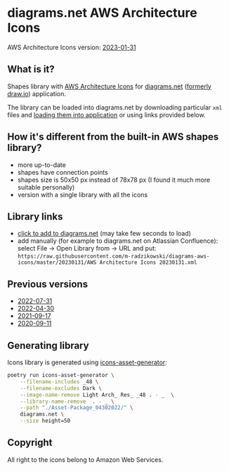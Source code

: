 # diagrams.net AWS Architecture Icons

AWS Architecture Icons version:
[2023-01-31](https://d1.awsstatic.com/webteam/architecture-icons/q1-2023/Asset-Package_01312023.d59bb3e1bf7860fb55d4d737779e7c6fce1e35ae.zip)

## What is it?

Shapes library with [AWS Architecture Icons](https://aws.amazon.com/architecture/icons/)
for [diagrams.net](https://diagrams.net/)
([formerly draw.io](https://www.diagrams.net/blog/move-diagrams-net)) application.

The library can be loaded into diagrams.net by downloading particular `xml` files
and [loading them into application](https://www.diagrams.net/blog/custom-libraries)
or using links provided below.

## How it's different from the built-in AWS shapes library?

- more up-to-date
- shapes have connection points
- shapes size is 50x50 px instead of 78x78 px
  (I found it much more suitable personally)
- version with a single library with all the icons

## Library links

- [click to add to diagrams.net](https://app.diagrams.net/?splash=0&clibs=Uhttps://raw.githubusercontent.com/m-radzikowski/diagrams-aws-icons/master/20230131/AWS%20Architecture%20Icons%2020230131.xml)
  (may take few seconds to load)
- add manually (for example to diagrams.net on Atlassian Confluence):
  select File → Open Library from → URL and put:
  `https://raw.githubusercontent.com/m-radzikowski/diagrams-aws-icons/master/20230131/AWS Architecture Icons 20230131.xml`

## Previous versions

- [2022-07-31](https://app.diagrams.net/?splash=0&clibs=Uhttps://raw.githubusercontent.com/m-radzikowski/diagrams-aws-icons/master/20220731/AWS%20Architecture%20Icons%2020220731.xml)
- [2022-04-30](https://app.diagrams.net/?splash=0&clibs=Uhttps://raw.githubusercontent.com/m-radzikowski/diagrams-aws-icons/master/20220430/AWS%20Architecture%20Icons%2020220430.xml)
- [2021-09-17](https://app.diagrams.net/?splash=0&clibs=Uhttps://raw.githubusercontent.com/m-radzikowski/diagrams-aws-icons/master/20210917/AWS%20Architecture%20Icons%2020210917.xml)
- [2020-09-11](https://app.diagrams.net/?splash=0&clibs=Uhttps://raw.githubusercontent.com/m-radzikowski/diagrams-aws-icons/master/20200911/AWS%20Architecture%20Icons.xml)

## Generating library

Icons library is generated using [icons-asset-generator](https://github.com/m-radzikowski/icons-asset-generator):

```bash
poetry run icons-asset-generator \
    --filename-includes _48 \
    --filename-excludes Dark \
    --image-name-remove Light Arch_ Res_ _48 . - _  \
    --library-name-remove  . - _ \
    --path "./Asset-Package_04302022/" \
    diagrams.net \
    --size height=50
```

## Copyright

All right to the icons belong to Amazon Web Services.
